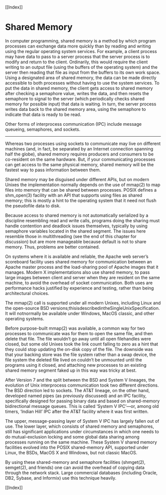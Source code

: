 [[Index]] 


# Shared Memory

In computer programming, shared memory is a method by which program processes can exchange data more quickly than by reading and writing using the regular operating system services. For example, a client process may have data to pass to a server process that the server process is to modify and return to the client. Ordinarily, this would require the client writing to an output file (using the buffers of the operating system) and the server then reading that file as input from the buffers to its own work space. Using a designated area of shared memory, the data can be made directly accessible to both processes without having to use the system services. To put the data in shared memory, the client gets access to shared memory after checking a semaphore value, writes the data, and then resets the semaphore to signal to the server (which periodically checks shared memory for possible input) that data is waiting. In turn, the server process writes data back to the shared memory area, using the semaphore to indicate that data is ready to be read.

Other forms of interprocess communication (IPC) include message queueing, semaphores, and sockets.

---

Whereas two processes using sockets to communicate may live on different machines (and, in fact, be separated by an Internet connection spanning half the globe), shared memory requires producers and consumers to be co-resident on the same hardware. But, if your communicating processes can get access to the same physical memory, shared memory will be the fastest way to pass information between them.

Shared memory may be disguised under different APIs, but on modern Unixes the implementation normally depends on the use of mmap(2) to map files into memory that can be shared between processes. POSIX defines a shm_open(3) facility with an API that supports using files as shared memory; this is mostly a hint to the operating system that it need not flush the pseudofile data to disk.

Because access to shared memory is not automatically serialized by a discipline resembling read and write calls, programs doing the sharing must handle contention and deadlock issues themselves, typically by using semaphore variables located in the shared segment. The issues here resemble those in multithreading (see the end of this chapter for discussion) but are more manageable because default is not to share memory. Thus, problems are better contained.

On systems where it is available and reliable, the Apache web server’s scoreboard facility uses shared memory for communication between an Apache master process and the load-sharing pool of Apache images that it manages. Modern X implementations also use shared memory, to pass large images between client and server when they are resident on the same machine, to avoid the overhead of socket communication. Both uses are performance hacks justified by experience and testing, rather than being architectural choices.

The mmap(2) call is supported under all modern Unixes, including Linux and the open-source BSD versions;thisisdescribedintheSingleUnixSpecification. It will notnormally be available under
Windows, MacOS classic, and other operating systems.

Before purpose-built mmap(2) was available, a common way for two processes to communicate was for them to open the same file, and then delete that file. The file wouldn’t go away until all open filehandles were closed, but some old Unixes took the link count falling to zero as a hint that they could stop updating the on-disk copy of the file. The downside was that your backing store was the file system rather than a swap device, the file system the deleted file lived on couldn’t be unmounted until the programs using it closed, and attaching new processes to an existing shared memory segment faked up in this way was tricky at best.

After Version 7 and the split between the BSD and System V lineages, the evolution of Unix interprocess communication took two different directions. The BSD direction led to sockets. The AT&T lineage, on the other hand, developed named pipes (as previously discussed) and an IPC facility, specifically designed for passing binary data and based on shared-memory bidirectional message queues. This is called ‘System V IPC’—or, among old timers, ‘Indian Hill’ IPC after the AT&T facility where it was first written.

The upper, message-passing layer of System V IPC has largely fallen out of use. The lower layer, which consists of shared memory and semaphores, still has significant applications under circumstances in which one needs to do mutual-exclusion locking and some global data sharing among processes running on the same machine. These System V shared memory facilities evolved into the POSIX shared-memory API, supported under Linux, the BSDs, MacOS X and Windows, but not classic MacOS.

By using these shared-memory and semaphore facilities (shmget(2), semget(2), and friends) one can avoid the overhead of copying data through the network stack. Large commercial databases (including Oracle, DB2, Sybase, and Informix) use this technique heavily.

[[Index]] 
